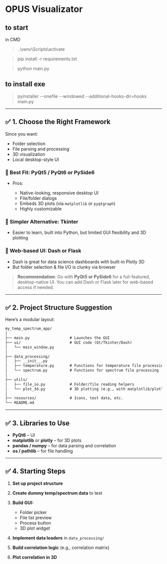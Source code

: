 # OPUS Visualizator

## to start

in CMD

> ..\venv\Scripts\activate

> pip install -r requirements.txt

> python main.py

## to install exe

> pyinstaller --onefile --windowed --additional-hooks-dir=hooks main.py

---

## ✅ **1. Choose the Right Framework**

Since you want:

* Folder selection
* File parsing and processing
* 3D visualization
* Local desktop-style UI

### 🔹 Best Fit: **PyQt5 / PyQt6** or **PySide6**

* Pros:

  * Native-looking, responsive desktop UI
  * File/folder dialogs
  * Embeds 3D plots (via `matplotlib` or `pyqtgraph`)
  * Highly customizable

### 🔹 Simpler Alternative: **Tkinter**

* Easier to learn, built into Python, but limited GUI flexibility and 3D plotting

### 🔹 Web-based UI: **Dash or Flask**

* Dash is great for data science dashboards with built-in Plotly 3D
* But folder selection & file I/O is clunky via browser

> **Recommendation**: Go with **PyQt5 or PySide6** for a full-featured, desktop-native UI. You can add Dash or Flask later for web-based access if needed.

---

## ✅ **2. Project Structure Suggestion**

Here’s a modular layout:

```html
my_temp_spectrum_app/
│
├── main.py                  # Launches the GUI
├── ui/                      # GUI code (Qt/Tkinter/Dash)
│   └── main_window.py
│
├── data_processing/
│   ├── __init__.py
│   ├── temperature.py       # Functions for temperature file processing
│   └── spectrum.py          # Functions for spectrum file processing
│
├── utils/
│   ├── file_io.py           # Folder/file reading helpers
│   └── plot_3d.py           # 3D plotting (e.g., with matplotlib/plotly)
│
├── resources/               # Icons, test data, etc.
└── README.md
```

---

## ✅ **3. Libraries to Use**

* **PyQt6** – UI
* **matplotlib** or **plotly** – for 3D plots
* **pandas / numpy** – for data parsing and correlation
* **os / pathlib** – for file handling

---

## ✅ **4. Starting Steps**

1. **Set up project structure**
2. **Create dummy temp/spectrum data** to test
3. **Build GUI:**

   * Folder picker
   * File list preview
   * Process button
   * 3D plot widget
4. **Implement data loaders** in `data_processing/`
5. **Build correlation logic** (e.g., correlation matrix)
6. **Plot correlation in 3D**
